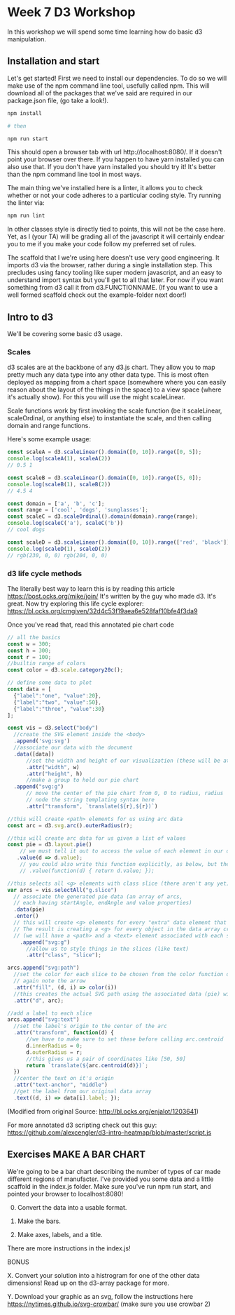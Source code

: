 # Week 7 D3 Workshop

In this workshop we will spend some time learning how do basic d3 manipulation.


## Installation and start

Let's get started! First we need to install our dependencies. To do so we will make use of the npm command line tool, usefully called npm. This will download all of the packages that we've said are required in our package.json file, (go take a look!).

```sh
npm install

# then

npm run start

```

This should open a browser tab with url http://localhost:8080/. If it doesn't point your browser over there. If you happen to have yarn installed you can also use that. If you don't have yarn installed you should try it! It's better than the npm command line tool in most ways.

The main thing we've installed here is a linter, it allows you to check whether or not your code adheres to a particular coding style. Try running the linter via:

```sh
npm run lint
```

In other classes style is directly tied to points, this will not be the case here. Yet, as I (your TA) will be grading all of the javascript it will certainly endear you to me if you make your code follow my preferred set of rules.

The scaffold that I we're using here doesn't use very good engineering. It imports d3 via the browser, rather during a single installation step. This precludes using fancy tooling like super modern javascript, and an easy to understand import syntax but you'll get to all that later. For now if you want something from d3 call it from d3.FUNCTIONNAME. (If you want to use a well formed scaffold check out the example-folder next door!)

## Intro to d3

We'll be covering some basic d3 usage.


### Scales

d3 scales are at the backbone of any d3.js chart. They allow you to map pretty much any data type into any other data type. This is most often deployed as mapping from a chart space (somewhere where you can easily reason about the layout of the things in the space) to a view space (where it's actually show). For this you will use the might scaleLinear.

Scale functions work by first invoking the scale function (be it scaleLinear, scaleOrdinal, or anything else) to instantiate the scale, and then calling domain and range functions.

Here's some example usage:

```javascript
const scaleA = d3.scaleLinear().domain([0, 10]).range([0, 5]);
console.log(scaleA(1), scaleA(2))
// 0.5 1

const scaleB = d3.scaleLinear().domain([0, 10]).range([5, 0]);
console.log(scaleB(1), scaleB(2))
// 4.5 4

const domain = ['a', 'b', 'c'];
const range = ['cool', 'dogs', 'sunglasses'];
const scaleC = d3.scaleOrdinal().domain(domain).range(range);
console.log(scaleC('a'), scaleC('b'))
// cool dogs

const scaleD = d3.scaleLinear().domain([0, 10]).range(['red', 'black']);
console.log(scaleD(1), scaleD(2))
// rgb(230, 0, 0) rgb(204, 0, 0)

````

### d3 life cycle methods

The literally best way to learn this is by reading this article https://bost.ocks.org/mike/join/ It's written by the guy who made d3. It's great. Now try exploring this life cycle explorer:  https://bl.ocks.org/cmgiven/32d4c53f19aea6e528faf10bfe4f3da9


Once you've read that, read this annotated pie chart code

```javascript
// all the basics
const w = 300;
const h = 300;
const r = 100;
//builtin range of colors
const color = d3.scale.category20c();

// define some data to plot
const data = [
  {"label":"one", "value":20},
  {"label":"two", "value":50},
  {"label":"three", "value":30}
];

const vis = d3.select("body")
  //create the SVG element inside the <body>
  .append('svg:svg')              
  //associate our data with the document
  .data([data])                   
      //set the width and height of our visualization (these will be attributes of the <svg> tag
      .attr("width", w)           
      .attr("height", h)
      //make a group to hold our pie chart
  .append("svg:g")               
      // move the center of the pie chart from 0, 0 to radius, radius
      // node the string templating syntax here
      .attr("transform", `translate(${r},${r})`)    

//this will create <path> elements for us using arc data
const arc = d3.svg.arc().outerRadius(r);

//this will create arc data for us given a list of values
const pie = d3.layout.pie()           
    // we must tell it out to access the value of each element in our data array
   .value(d => d.value);
    // you could also write this function explicitly, as below, but the arrow is better
    // .value(function(d) { return d.value; });    

//this selects all <g> elements with class slice (there aren't any yet)
var arcs = vis.selectAll("g.slice")     
  // associate the generated pie data (an array of arcs,
  // each having startAngle, endAngle and value properties)
  .data(pie)                         
  .enter()                            
  // this will create <g> elements for every "extra" data element that should be associated with a selection.
  // The result is creating a <g> for every object in the data array create a group to hold each slice
  // (we will have a <path> and a <text> element associated with each slice)
    .append("svg:g")                
      //allow us to style things in the slices (like text)
      .attr("class", "slice");   

arcs.append("svg:path")
  //set the color for each slice to be chosen from the color function defined above
  // again note the arrow
  .attr("fill", (d, i) => color(i))
  //this creates the actual SVG path using the associated data (pie) with the arc drawing function
  .attr("d", arc);                                    

//add a label to each slice
arcs.append("svg:text")                                     
  //set the label's origin to the center of the arc
  .attr("transform", function(d) {                    
      //we have to make sure to set these before calling arc.centroid
      d.innerRadius = 0;
      d.outerRadius = r;
      //this gives us a pair of coordinates like [50, 50]
      return `translate(${arc.centroid(d)})`;        
  })
  //center the text on it's origin
  .attr("text-anchor", "middle")                          
  //get the label from our original data array
  .text((d, i) => data[i].label; });        
```
(Modified from original Source: http://bl.ocks.org/enjalot/1203641)

For more annotated d3 scripting check out this guy: https://github.com/alexcengler/d3-intro-heatmap/blob/master/script.js

## Exercises MAKE A BAR CHART

We're going to be a bar chart describing the number of types of car made different regions of manufacter.  I've provided you some data and a little scaffold in the index.js folder. Make sure you've run npm run start, and pointed your browser to localhost:8080!

0. Convert the data into a usable format.

1. Make the bars.

2. Make axes, labels, and a title.

There are more instructions in the index.js!

BONUS

X. Convert your solution into a histrogram for one of the other data dimensions! Read up on the d3-array package for more.

Y. Download your graphic as an svg, follow the instructions here https://nytimes.github.io/svg-crowbar/ (make sure you use crowbar 2)
